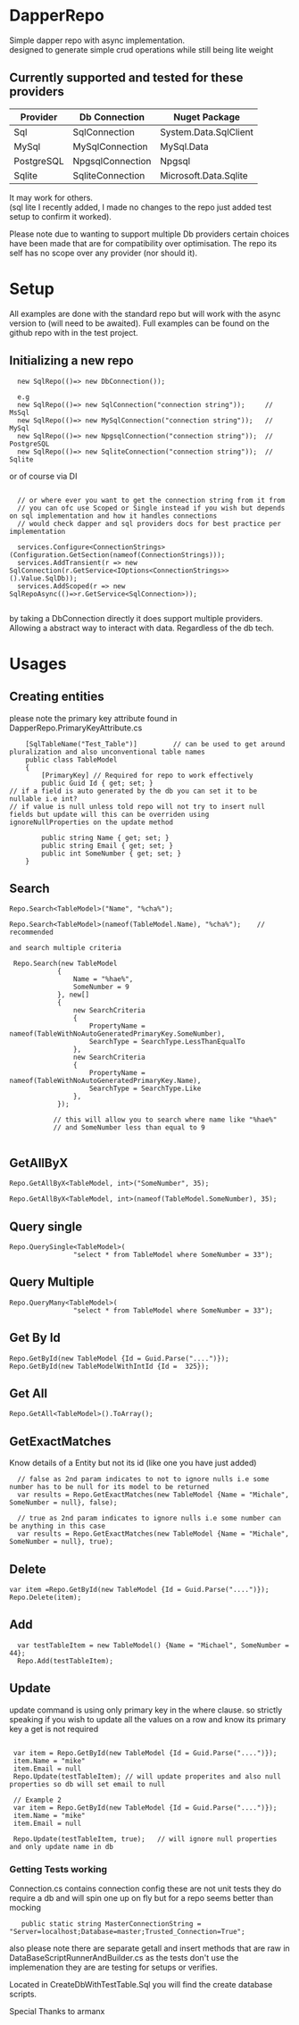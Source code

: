 # DapperRepo

Simple dapper repo with async implementation.
<br>designed to generate simple crud operations while still being lite weight

## Currently supported and tested for these providers

| Provider   | Db Connection    | Nuget Package         |
|------------|------------------|-----------------------|
| Sql        | SqlConnection    | System.Data.SqlClient |
| MySql      | MySqlConnection  | MySql.Data            |
| PostgreSQL | NpgsqlConnection | Npgsql                |
| Sqlite     | SqliteConnection | Microsoft.Data.Sqlite |

It may work for others. <br>
(sql lite I recently added, I made no changes to the repo just added test setup to confirm it worked).

Please note due to wanting to support multiple Db providers certain choices have been made that are for compatibility over optimisation.
The repo its self has no scope over any provider (nor should it). 


# Setup

All examples are done with the standard repo but will work with the async version to (will need to be awaited).
Full examples can be found on the github repo with in the test project.

## Initializing a new repo
```
  new SqlRepo(()=> new DbConnection());
  
  e.g
  new SqlRepo(()=> new SqlConnection("connection string"));     // MsSql
  new SqlRepo(()=> new MySqlConnection("connection string"));   // MySql
  new SqlRepo(()=> new NpgsqlConnection("connection string"));  // PostgreSQL
  new SqlRepo(()=> new SqliteConnection("connection string"));  // Sqlite
  ```
or of course via DI
```
  
  // or where ever you want to get the connection string from it from
  // you can ofc use Scoped or Single instead if you wish but depends on sql implementation and how it handles connections
  // would check dapper and sql providers docs for best practice per implementation 
  
  services.Configure<ConnectionStrings>(Configuration.GetSection(nameof(ConnectionStrings)));
  services.AddTransient(r => new SqlConnection(r.GetService<IOptions<ConnectionStrings>>().Value.SqlDb));
  services.AddScoped(r => new SqlRepoAsync(()=>r.GetService<SqlConnection>));
  
```
by taking a DbConnection directly it does support multiple providers. Allowing a abstract way to interact with data. 
Regardless of the db tech.



# Usages

## Creating entities
please note the primary key attribute found in DapperRepo.PrimaryKeyAttribute.cs

```
    [SqlTableName("Test_Table")]         // can be used to get around pluralization and also unconventional table names  
    public class TableModel
    {
        [PrimaryKey] // Required for repo to work effectively
        public Guid Id { get; set; }
// if a field is auto generated by the db you can set it to be nullable i.e int? 
// if value is null unless told repo will not try to insert null fields but update will this can be overriden using ignoreNullProperties on the update method 

        public string Name { get; set; }
        public string Email { get; set; }
        public int SomeNumber { get; set; }
    }
```

## Search
```
Repo.Search<TableModel>("Name", "%cha%"); 

Repo.Search<TableModel>(nameof(TableModel.Name), "%cha%");    // recommended 

and search multiple criteria

 Repo.Search(new TableModel
            {
                Name = "%hae%",
                SomeNumber = 9
            }, new[]
            {
                new SearchCriteria
                {
                    PropertyName = nameof(TableWithNoAutoGeneratedPrimaryKey.SomeNumber),
                    SearchType = SearchType.LessThanEqualTo
                },
                new SearchCriteria
                {
                    PropertyName = nameof(TableWithNoAutoGeneratedPrimaryKey.Name),
                    SearchType = SearchType.Like
                },
            });
            
           // this will allow you to search where name like "%hae%" 
           // and SomeNumber less than equal to 9
            
```

## GetAllByX
```
Repo.GetAllByX<TableModel, int>("SomeNumber", 35);

Repo.GetAllByX<TableModel, int>(nameof(TableModel.SomeNumber), 35);
```

## Query single
```
Repo.QuerySingle<TableModel>(
                "select * from TableModel where SomeNumber = 33");
```


## Query Multiple
```
Repo.QueryMany<TableModel>(
                "select * from TableModel where SomeNumber = 33");
```

## Get By Id
```
Repo.GetById(new TableModel {Id = Guid.Parse("....")});
Repo.GetById(new TableModelWithIntId {Id =  325});
```

## Get All
```
Repo.GetAll<TableModel>().ToArray();
```

## GetExactMatches
Know details of a Entity but not its id (like one you have just added)

```
  // false as 2nd param indicates to not to ignore nulls i.e some number has to be null for its model to be returned
  var results = Repo.GetExactMatches(new TableModel {Name = "Michale", SomeNumber = null}, false); 
  
  // true as 2nd param indicates to ignore nulls i.e some number can be anything in this case
  var results = Repo.GetExactMatches(new TableModel {Name = "Michale", SomeNumber = null}, true); 
```

## Delete
```
var item =Repo.GetById(new TableModel {Id = Guid.Parse("....")});
Repo.Delete(item);
```


## Add
```
  var testTableItem = new TableModel() {Name = "Michael", SomeNumber = 44};
  Repo.Add(testTableItem);
```

## Update
 update command is using only primary key in the where clause. so strictly speaking if you wish to update all the values on a row and know its primary key a get is not required
```

 var item = Repo.GetById(new TableModel {Id = Guid.Parse("....")});
 item.Name = "mike"
 item.Email = null
 Repo.Update(testTableItem); // will update properites and also null properties so db will set email to null

 // Example 2
 var item = Repo.GetById(new TableModel {Id = Guid.Parse("....")});
 item.Name = "mike"
 item.Email = null
 
 Repo.Update(testTableItem, true);   // will ignore null properties and only update name in db
```


### Getting Tests working
Connection.cs contains connection config these are not unit tests they do require a db and will spin one up on fly but for a repo seems better than mocking
```
   public static string MasterConnectionString = "Server=localhost;Database=master;Trusted_Connection=True";
```

also please note there are separate getall and insert methods that are raw in  DataBaseScriptRunnerAndBuilder.cs as the tests don't use the implemenation they are are testing for setups or verifies.



Located in CreateDbWithTestTable.Sql you will find the create database scripts.




Special Thanks to armanx
